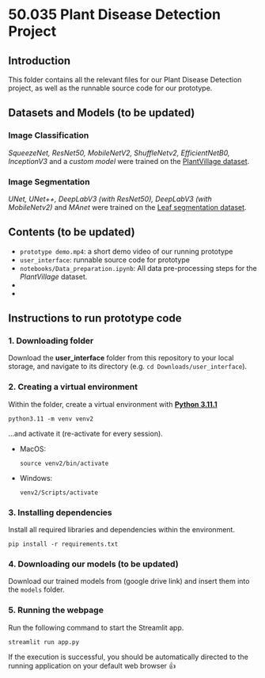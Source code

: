 # 50.035 Plant Disease Detection Project
## Introduction
This folder contains all the relevant files for our Plant Disease Detection project, as well as the runnable source code for our prototype. 

## Datasets and Models (to be updated)
### Image Classification

*SqueezeNet, ResNet50, MobileNetV2, ShuffleNetv2, EfficientNetB0, InceptionV3* and a *custom model* were trained on the [PlantVillage dataset](https://www.kaggle.com/datasets/abdallahalidev/plantvillage-dataset).

### Image Segmentation

*UNet, UNet++, DeepLabV3 (with ResNet50), DeepLabV3 (with MobileNetv2)* and *MAnet* were trained on the [Leaf segmentation dataset](https://www.kaggle.com/datasets/fakhrealam9537/leaf-disease-segmentation-dataset).

## Contents (to be updated)
- `prototype demo.mp4`: a short demo video of our running prototype
- `user_interface`: runnable source code for prototype
- `notebooks/Data_preparation.ipynb`: All data pre-processing steps for the *PlantVillage* dataset.
- 
- 


## Instructions to run prototype code 
### 1. Downloading folder
Download the **user_interface** folder from this repository to your local storage, and navigate to its directory (e.g. `cd Downloads/user_interface`).


### 2. Creating a virtual environment
Within the folder, create a virtual environment with [**Python 3.11.1**](https://www.python.org/downloads/release/python-3111/)
```
python3.11 -m venv venv2
```

...and activate it (re-activate for every session).

- MacOS:
    ```
    source venv2/bin/activate
    ```

- Windows:
    ```
    venv2/Scripts/activate
    ```


### 3. Installing dependencies
Install all required libraries and dependencies within the environment.
```
pip install -r requirements.txt
```

### 4. Downloading our models (to be updated)
Download our trained models from (google drive link) and insert them into the `models` folder.

### 5. Running the webpage
Run the following command to start the Streamlit app.
```
streamlit run app.py
```
If the execution is successful, you should be automatically directed to the running application on your default web browser 👍
